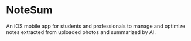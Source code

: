 # NoteSum
An iOS mobile app for students and professionals to manage and optimize notes extracted from uploaded photos and summarized by AI.
